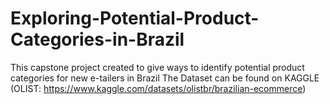 # Exploring-Potential-Product-Categories-in-Brazil
This capstone project created to give ways to identify potential product categories for new e-tailers in Brazil
The Dataset can be found on KAGGLE (OLIST: https://www.kaggle.com/datasets/olistbr/brazilian-ecommerce)
